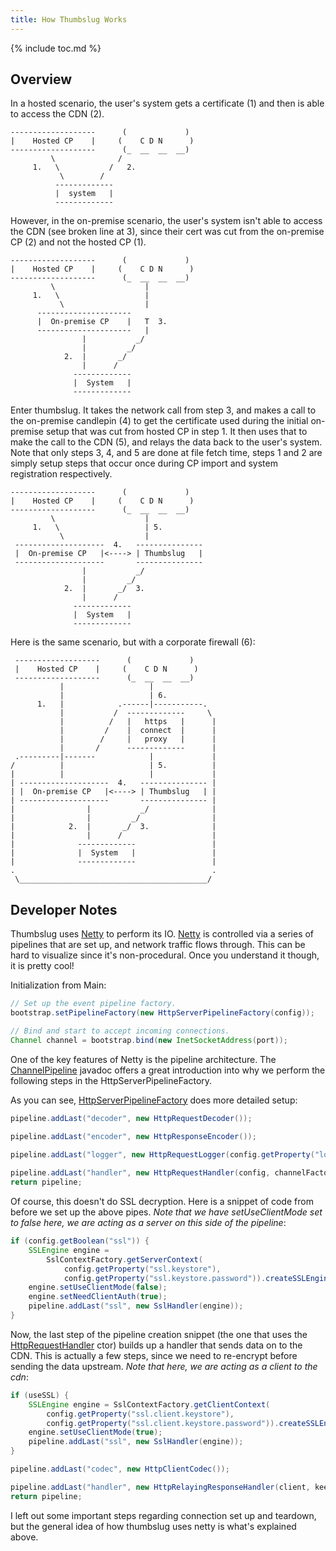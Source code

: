 ```yaml
---
title: How Thumbslug Works
---
```

{% include toc.md %}

## Overview

In a hosted scenario, the user's system gets a certificate (1) and then is able to access the CDN (2).

```text
-------------------      (             )
|    Hosted CP    |     (    C D N      )
-------------------      (_  __  __  __)
         \              /
     1.   \           /   2.
           \        /
          -------------
          |  system   |
          -------------
```

However, in the on-premise scenario, the user's system isn't able to access the CDN (see broken line at 3), since their cert was cut from the on-premise CP (2) and not the hosted CP (1).

```text
-------------------      (             )
|    Hosted CP    |     (    C D N      )
-------------------      (_  __  __  __)
         \                    |
     1.   \                   |
           \                  |
      ---------------------    
      |  On-premise CP    |   T  3.
      ---------------------   |
                |           _/
                |         _/
            2.  |       _/
                |      /  
              -------------
              |  System   |
              -------------
```

Enter thumbslug. It takes the network call from step 3, and makes a call to the
on-premise candlepin (4) to get the certificate used during the initial
on-premise setup that was cut from hosted CP in step 1. It then uses that to
make the call to the CDN (5), and relays the data back to the user's system.
Note that only steps 3, 4, and 5 are done at file fetch time, steps 1 and 2 are
simply setup steps that occur once during CP import and system registration
respectively.

```text
-------------------      (             )
|    Hosted CP    |     (    C D N      )
-------------------      (_  __  __  __)
         \                    |
     1.   \                   | 5.
           \                  |
 --------------------  4.   ---------------
 |  On-premise CP   |<----> | Thumbslug   |
 --------------------       ---------------
                |           _/
                |         _/    
            2.  |       _/  3.
                |      /  
              -------------
              |  System   |
              -------------
```

Here is the same scenario, but with a corporate firewall (6):

```text
 -------------------      (             )
 |    Hosted CP    |     (    C D N      )
 -------------------      (_  __  __  __)
           |                   |
           |                   | 6.         
      1.   |            .------|-----------. 
           |           /  -------------     \ 
           |          /   |   https   |      |
           |         /    |  connect  |      |
           |        /     |   proxy   |      |
           |       /      -------------      | 
 .---------|-------            |             |
/          |                   | 5.          |
|          |                   |             |
| --------------------  4.   --------------- |
| |  On-premise CP   |<----> | Thumbslug   | |
| --------------------       --------------- |
|                |           _/              |
|                |         _/                |
|            2.  |       _/  3.              |
|                |      /                    |
|              -------------                 |
|              |  System   |                 |
|              -------------                 |
.                                            .
 \__________________________________________/ 
```

## Developer Notes
Thumbslug uses [Netty](http://netty.io/) to perform its IO.
[Netty](http://netty.io/) is controlled via a series of pipelines that are set
up, and network traffic flows through. This can be hard to visualize since it's
non-procedural. Once you understand it though, it is pretty cool!

Initialization from Main:

```java
// Set up the event pipeline factory.
bootstrap.setPipelineFactory(new HttpServerPipelineFactory(config));

// Bind and start to accept incoming connections.
Channel channel = bootstrap.bind(new InetSocketAddress(port));
```

One of the key features of Netty is the pipeline architecture. The
[ChannelPipeline](http://docs.jboss.org/netty/3.2/api/org/jboss/netty/channel/ChannelPipeline.html)
javadoc offers a great introduction into why we perform the following steps in
the HttpServerPipelineFactory.

As you can see,
[HttpServerPipelineFactory](https://github.com/candlepin/thumbslug/blob/master/src/main/java/org/candlepin/thumbslug/HttpServerPipelineFactory.java)
does more detailed setup:

```java
pipeline.addLast("decoder", new HttpRequestDecoder());

pipeline.addLast("encoder", new HttpResponseEncoder());
       
pipeline.addLast("logger", new HttpRequestLogger(config.getProperty("log.access")));

pipeline.addLast("handler", new HttpRequestHandler(config, channelFactory, httpClientPipelineFactory));
return pipeline;
```

Of course, this doesn't do SSL decryption. Here is a snippet of code from
before we set up the above pipes. _Note that we have setUseClientMode set to
false here, we are acting as a *server* on this side of the pipeline_:

```java
if (config.getBoolean("ssl")) {
    SSLEngine engine =
        SslContextFactory.getServerContext(
            config.getProperty("ssl.keystore"),
            config.getProperty("ssl.keystore.password")).createSSLEngine();
    engine.setUseClientMode(false);
    engine.setNeedClientAuth(true);
    pipeline.addLast("ssl", new SslHandler(engine));
}
```

Now, the last step of the pipeline creation snippet (the one that uses the
[HttpRequestHandler](https://github.com/candlepin/thumbslug/blob/master/src/main/java/org/candlepin/thumbslug/HttpRequestHandler.java)
ctor) builds up a handler that sends data on to the CDN. This is actually a few
steps, since we need to re-encrypt before sending the data upstream. _Note that
here, we are acting as a *client* to the cdn_:

```java
if (useSSL) {
    SSLEngine engine = SslContextFactory.getClientContext(
        config.getProperty("ssl.client.keystore"),
        config.getProperty("ssl.client.keystore.password")).createSSLEngine();
    engine.setUseClientMode(true);
    pipeline.addLast("ssl", new SslHandler(engine));
}

pipeline.addLast("codec", new HttpClientCodec());

pipeline.addLast("handler", new HttpRelayingResponseHandler(client, keepAlive));
return pipeline;
```

I left out some important steps regarding connection set up and teardown, but
the general idea of how thumbslug uses netty is what's explained above.
